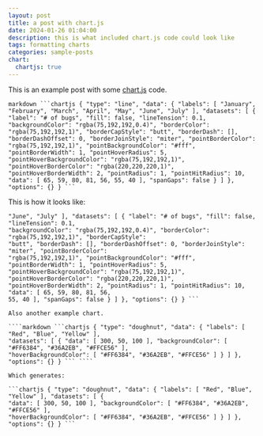 ```yaml
---
layout: post
title: a post with chart.js
date: 2024-01-26 01:04:00
description: this is what included chart.js code could look like
tags: formatting charts
categories: sample-posts
chart:
  chartjs: true
---
```

This is an example post with some [chart.js](https://www.chartjs.org/) code.

````markdown ```chartjs { "type": "line", "data": { "labels": [ "January", "February", "March",
"April", "May", "June", "July" ], "datasets": [ { "label": "# of bugs", "fill": false,
"lineTension": 0.1, "backgroundColor": "rgba(75,192,192,0.4)", "borderColor": "rgba(75,192,192,1)",
"borderCapStyle": "butt", "borderDash": [], "borderDashOffset": 0, "borderJoinStyle": "miter",
"pointBorderColor": "rgba(75,192,192,1)", "pointBackgroundColor": "#fff", "pointBorderWidth": 1,
"pointHoverRadius": 5, "pointHoverBackgroundColor": "rgba(75,192,192,1)", "pointHoverBorderColor":
"rgba(220,220,220,1)", "pointHoverBorderWidth": 2, "pointRadius": 1, "pointHitRadius": 10, "data": [
65, 59, 80, 81, 56, 55, 40 ], "spanGaps": false } ] }, "options": {} } ``` ````

This is how it looks like:

```chartjs { "type": "line", "data": { "labels": [ "January", "February", "March", "April", "May",
"June", "July" ], "datasets": [ { "label": "# of bugs", "fill": false, "lineTension": 0.1,
"backgroundColor": "rgba(75,192,192,0.4)", "borderColor": "rgba(75,192,192,1)", "borderCapStyle":
"butt", "borderDash": [], "borderDashOffset": 0, "borderJoinStyle": "miter", "pointBorderColor":
"rgba(75,192,192,1)", "pointBackgroundColor": "#fff", "pointBorderWidth": 1, "pointHoverRadius": 5,
"pointHoverBackgroundColor": "rgba(75,192,192,1)", "pointHoverBorderColor": "rgba(220,220,220,1)",
"pointHoverBorderWidth": 2, "pointRadius": 1, "pointHitRadius": 10, "data": [ 65, 59, 80, 81, 56,
55, 40 ], "spanGaps": false } ] }, "options": {} } ```

Also another example chart.

````markdown ```chartjs { "type": "doughnut", "data": { "labels": [ "Red", "Blue", "Yellow" ],
"datasets": [ { "data": [ 300, 50, 100 ], "backgroundColor": [ "#FF6384", "#36A2EB", "#FFCE56" ],
"hoverBackgroundColor": [ "#FF6384", "#36A2EB", "#FFCE56" ] } ] }, "options": {} } ``` ````

Which generates:

```chartjs { "type": "doughnut", "data": { "labels": [ "Red", "Blue", "Yellow" ], "datasets": [ {
"data": [ 300, 50, 100 ], "backgroundColor": [ "#FF6384", "#36A2EB", "#FFCE56" ],
"hoverBackgroundColor": [ "#FF6384", "#36A2EB", "#FFCE56" ] } ] }, "options": {} } ```
